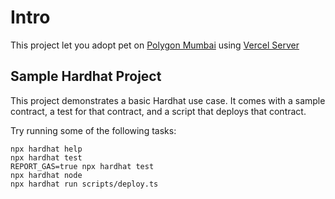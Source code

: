 # Intro

This project let you adopt pet on [Polygon Mumbai](https://mumbai.polygonscan.com/address/0x9DCB0BA7e17db8d45AaC5F30484e22E4175497E0#code) using [Vercel Server]()


## Sample Hardhat Project

This project demonstrates a basic Hardhat use case. It comes with a sample contract, a test for that contract, and a script that deploys that contract.

Try running some of the following tasks:

```shell
npx hardhat help
npx hardhat test
REPORT_GAS=true npx hardhat test
npx hardhat node
npx hardhat run scripts/deploy.ts
```
